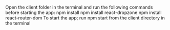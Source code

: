 Open the client folder in the terminal and run the following commands before starting the app:
npm install
npm install react-dropzone
npm install react-router-dom
To start the app; run npm start from the client directory in the terminal
